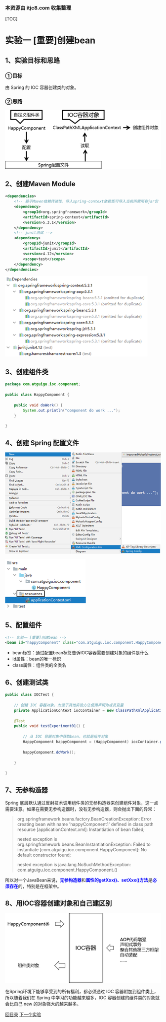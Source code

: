 ### 本资源由 itjc8.com 收集整理
[TOC]

# 实验一 [重要]创建bean



## 1、实验目标和思路

### ①目标

由 Spring 的 IOC 容器创建类的对象。



### ②思路

![images](../images/img006.png)



## 2、创建Maven Module

```xml
<dependencies>
    <!-- 基于Maven依赖传递性，导入spring-context依赖即可导入当前所需所有jar包 -->
    <dependency>
        <groupId>org.springframework</groupId>
        <artifactId>spring-context</artifactId>
        <version>5.3.1</version>
    </dependency>
    <!-- junit测试 -->
    <dependency>
        <groupId>junit</groupId>
        <artifactId>junit</artifactId>
        <version>4.12</version>
        <scope>test</scope>
    </dependency>
</dependencies>
```

![images](../images/img005.png)



## 3、创建组件类

```java
package com.atguigu.ioc.component;
    
public class HappyComponent {
    
    public void doWork() {
        System.out.println("component do work ...");
    }
    
}
```



## 4、创建 Spring 配置文件

![images](../images/img007.png)



![images](../images/img008.png)



## 5、配置组件

```xml
<!-- 实验一 [重要]创建bean -->
<bean id="happyComponent" class="com.atguigu.ioc.component.HappyComponent"/>
```

- bean标签：通过配置bean标签告诉IOC容器需要创建对象的组件是什么
- id属性：bean的唯一标识
- class属性：组件类的全类名



## 6、创建测试类

```java
public class IOCTest {
    
    // 创建 IOC 容器对象，为便于其他实验方法使用声明为成员变量
    private ApplicationContext iocContainer = new ClassPathXmlApplicationContext("applicationContext.xml");
    
    @Test
    public void testExperiment01() {
    
        // 从 IOC 容器对象中获取bean，也就是组件对象
        HappyComponent happyComponent = (HappyComponent) iocContainer.getBean("happyComponent");
    
        happyComponent.doWork();
    
    }
    
}
```



## 7、无参构造器

Spring 底层默认通过反射技术调用组件类的无参构造器来创建组件对象，这一点需要注意。如果在需要无参构造器时，没有无参构造器，则会抛出下面的异常：

> org.springframework.beans.factory.BeanCreationException: Error creating bean with name 'happyComponent1' defined in class path resource [applicationContext.xml]: Instantiation of bean failed; 
>
> nested exception is org.springframework.beans.BeanInstantiationException: Failed to instantiate [com.atguigu.ioc.component.HappyComponent]: No default constructor found; 
>
> nested exception is java.lang.NoSuchMethodException: com.atguigu.ioc.component.HappyComponent.<init>()



所以对一个JavaBean来说，<span style="color:blue;font-weight:bold;">无参构造器</span>和<span style="color:blue;font-weight:bold;">属性的getXxx()、setXxx()方法</span>是<span style="color:blue;font-weight:bold;">必须存在</span>的，特别是在框架中。



## 8、用IOC容器创建对象和自己建区别

![images](../images/img013.png)

在Spring环境下能够享受到的所有福利，都必须通过 IOC 容器附加到组件类上，所以随着我们在 Spring 中学习的功能越来越多，IOC 容器创建的组件类的对象就会比自己 new 的对象强大的越来越多。



[回目录](../verse03.html) [下一个实验](experiment02.html)
